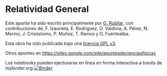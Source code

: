 Relatividad General
===============

Este apunte ha sido escrito principalmente por [G. Rubilar](https://google.com/+GuillermoRubilar), con contribuciones de, F. Izaurieta, E. Rodríguez, O. Valdivia, A. Pérez, N. Merino, J. Crisóstomo, P. Muñoz, T. Ramos y O. Fuentealba.

Esta obra ha sido publicada bajo una [licencia GPL v3](https://github.com/gfrubi/GR/blob/master/LICENSE).

Otros apuntes en https://sites.google.com/site/apuntesdecienciasfisicas

Los notebooks pueden ejecturarse en línea en forma interactiva a través de mybinder.org [![Binder](http://mybinder.org/badge.svg)](http://mybinder.org/repo/gfrubi/GR/Notebooks)
